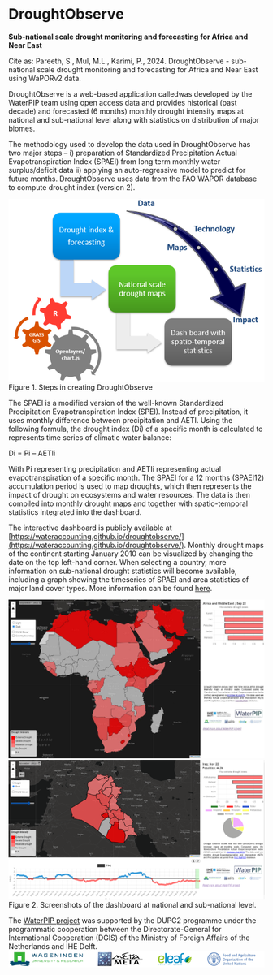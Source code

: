 # DroughtObserve
**Sub-national scale drought monitoring and forecasting for Africa and Near East**

Cite as:
Pareeth, S., Mul, M.L., Karimi, P., 2024. DroughtObserve - sub-national scale drought monitoring and forecasting for Africa and Near East using WaPORv2 data.

DroughtObserve is a web-based application calledwas developed by the WaterPIP team using open access data and provides historical (past decade) and forecasted (6 months) monthly drought intensity maps at national and sub-national level along with statistics on distribution of major biomes.

The methodology used to develop the data used in DroughtObserve has two major steps – i) preparation of Standardized Precipitation Actual Evapotranspiration Index (SPAEI) from long term monthly water surplus/deficit data ii) applying an auto-regressive model to predict for future months. DroughtObserve uses data from the FAO WAPOR database to compute drought index (version 2). 

![image](https://github.com/wateraccounting/droughtobserve/blob/master/img/Droughtobserve_method.png)
Figure 1. Steps in creating DroughtObserve

The SPAEI is a modified version of the well-known Standardized Precipitation Evapotranspiration Index (SPEI). Instead of precipitation, it uses monthly difference between precipitation and AETI. Using the following formula, the drought index (Di) of a specific month is calculated to represents time series of climatic water balance:

Di = Pi – AETIi

With Pi representing precipitation and AETIi representing actual evapotranspiration of a specific month. The SPAEI for a 12 months (SPAEI12) accumulation period is used to map droughts, which then represents the impact of drought on ecosystems and water resources. The data is then compiled into monthly drought maps and together with spatio-temporal statistics integrated into the dashboard.

The interactive dashboard is publicly available at [https://wateraccounting.github.io/droughtobserve/](https://wateraccounting.github.io/droughtobserve/). Monthly drought maps of the continent starting January 2010 can be visualized by changing the date on the top left-hand corner. When selecting a country, more information on sub-national drought statistics will become available, including a graph showing the timeseries of SPAEI and area statistics of major land cover types. More information can be found [here](https://waterpip.un-ihe.org/droughtobserve).

![image](https://github.com/wateraccounting/droughtobserve/blob/master/img/droughtobservedash.JPG)
![image](https://github.com/wateraccounting/droughtobserve/blob/master/img/Droughtobserve.png)
Figure 2. Screenshots of the dashboard at national and sub-national level.

The [WaterPIP project](waterpip.un-ihe.org) was supported by the DUPC2 programme under the programmatic cooperation between the Directorate-General for International Cooperation (DGIS) of the Ministry of Foreign Affairs of the Netherlands and IHE Delft.
![image](https://github.com/wateraccounting/droughtobserve/blob/master/img/logo2.png)
